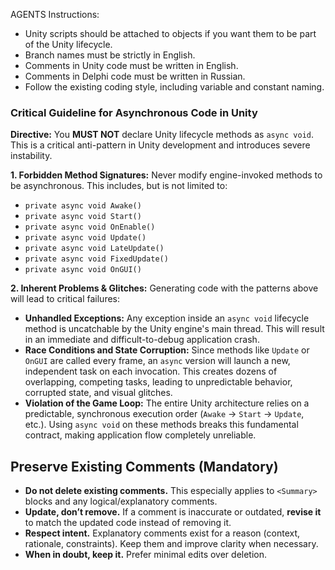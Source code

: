AGENTS Instructions:

* Unity scripts should be attached to objects if you want them to be part of the Unity lifecycle.
* Branch names must be strictly in English.
* Comments in Unity code must be written in English.
* Comments in Delphi code must be written in Russian.
* Follow the existing coding style, including variable and constant naming.

### Critical Guideline for Asynchronous Code in Unity

**Directive:** You **MUST NOT** declare Unity lifecycle methods as `async void`. This is a critical anti-pattern in Unity development and introduces severe instability.

**1. Forbidden Method Signatures:**
Never modify engine-invoked methods to be asynchronous. This includes, but is not limited to:
- `private async void Awake()`
- `private async void Start()`
- `private async void OnEnable()`
- `private async void Update()`
- `private async void LateUpdate()`
- `private async void FixedUpdate()`
- `private async void OnGUI()`

**2. Inherent Problems & Glitches:**
Generating code with the patterns above will lead to critical failures:

-   **Unhandled Exceptions:** Any exception inside an `async void` lifecycle method is uncatchable by the Unity engine's main thread. This will result in an immediate and difficult-to-debug application crash.
-   **Race Conditions and State Corruption:** Since methods like `Update` or `OnGUI` are called every frame, an `async` version will launch a new, independent task on each invocation. This creates dozens of overlapping, competing tasks, leading to unpredictable behavior, corrupted state, and visual glitches.
-   **Violation of the Game Loop:** The entire Unity architecture relies on a predictable, synchronous execution order (`Awake` -> `Start` -> `Update`, etc.). Using `async void` on these methods breaks this fundamental contract, making application flow completely unreliable.

## Preserve Existing Comments (Mandatory)

- **Do not delete existing comments.** This especially applies to `<Summary>` blocks and any logical/explanatory comments.
- **Update, don’t remove.** If a comment is inaccurate or outdated, **revise it** to match the updated code instead of removing it.
- **Respect intent.** Explanatory comments exist for a reason (context, rationale, constraints). Keep them and improve clarity when necessary.
- **When in doubt, keep it.** Prefer minimal edits over deletion.
